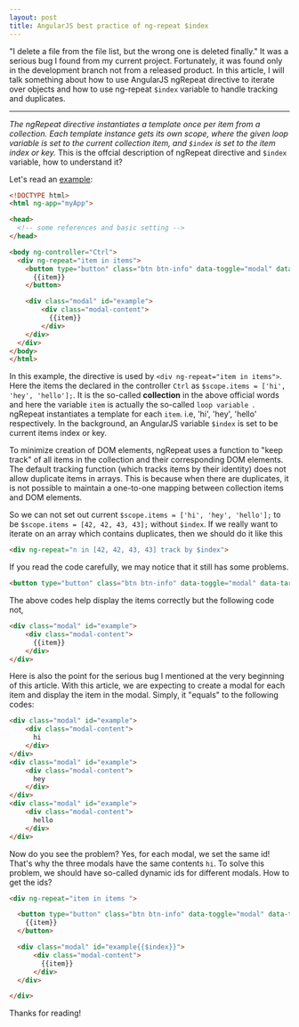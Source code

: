 ```yaml
---
layout: post
title: AngularJS best practice of ng-repeat $index
---
```


"I delete a file from the file list, but the wrong one is deleted finally." It was a serious
bug I found from my current project. Fortunately, it was found only in the development branch
not from a released product. In this article, I will talk something about how to use AngularJS
ngRepeat directive to iterate over objects and how to use ng-repeat `$index` variable to handle
tracking and duplicates.

---

*The ngRepeat directive instantiates a template once per item from a collection. Each template instance gets its own scope, where the given loop variable is set to the current collection item, and `$index` is set to the item index or key.* This is
the offcial description of ngRepeat directive and `$index` variable, how to understand it?

Let's read an [example](http://plnkr.co/edit/VwR5PEOL6TEkx3sTen8a?p=preview):

```html
<!DOCTYPE html>
<html ng-app="myApp">

<head>
  <!-- some references and basic setting -->
</head>

<body ng-controller="Ctrl">
  <div ng-repeat="item in items">
    <button type="button" class="btn btn-info" data-toggle="modal" data-target="#example">
      {{item}}
    </button>

    <div class="modal" id="example">
        <div class="modal-content">
          {{item}}
        </div>
    </div>
  </div>
</body>
</html>
```
In this example, the directive is used by `<div ng-repeat="item in items">`. Here the items the declared in the controller
`Ctrl` as `$scope.items = ['hi', 'hey', 'hello'];`. It is the so-called **collection** in the above official words and here the variable `item` is actually the so-called `loop variable `. ngRepeat instantiates a template for each `item`. i.e, 'hi', 'hey', 'hello' respectively. In the background, an AngularJS variable `$index` is set to be current items index or key.

To minimize creation of DOM elements, ngRepeat uses a function to "keep track" of all items in the collection and their corresponding DOM elements. The default tracking function (which tracks items by their identity) does not allow duplicate items in arrays. This is because when there are duplicates, it is not possible to maintain a one-to-one mapping between collection items and DOM elements.

So we can not set out current `$scope.items = ['hi', 'hey', 'hello'];` to be `$scope.items = [42, 42, 43, 43];` without `$index`. If we really want to iterate on an array which contains duplicates, then we should do it like this

```html
<div ng-repeat="n in [42, 42, 43, 43] track by $index">
```

If you read the code carefully, we may notice that it still has some problems.

```html
<button type="button" class="btn btn-info" data-toggle="modal" data-target="#example">
```

The above codes help display the items correctly but the following code not,

```html
<div class="modal" id="example">
    <div class="modal-content">
      {{item}}
    </div>
</div>
```

Here is also the point for the serious bug I mentioned at the very beginning of this article.
With this article, we are expecting to create a modal for each item and display the item in the modal.
Simply, it "equals" to the following codes:

```html
<div class="modal" id="example">
    <div class="modal-content">
      hi
    </div>
</div>
<div class="modal" id="example">
    <div class="modal-content">
      hey
    </div>
</div>
<div class="modal" id="example">
    <div class="modal-content">
      hello
    </div>
</div>
```

Now do you see the problem? Yes, for each modal, we set the same id! That's why the three modals have the same
contents `hi`. To solve this problem, we should have so-called dynamic ids for different modals. How to get the ids?

```html
<div ng-repeat="item in items ">

  <button type="button" class="btn btn-info" data-toggle="modal" data-target="#example{{$index}}">
    {{item}}
  </button>

  <div class="modal" id="example{{$index}}">
      <div class="modal-content">
        {{item}}
      </div>
  </div>

</div>
```
Thanks for reading!
